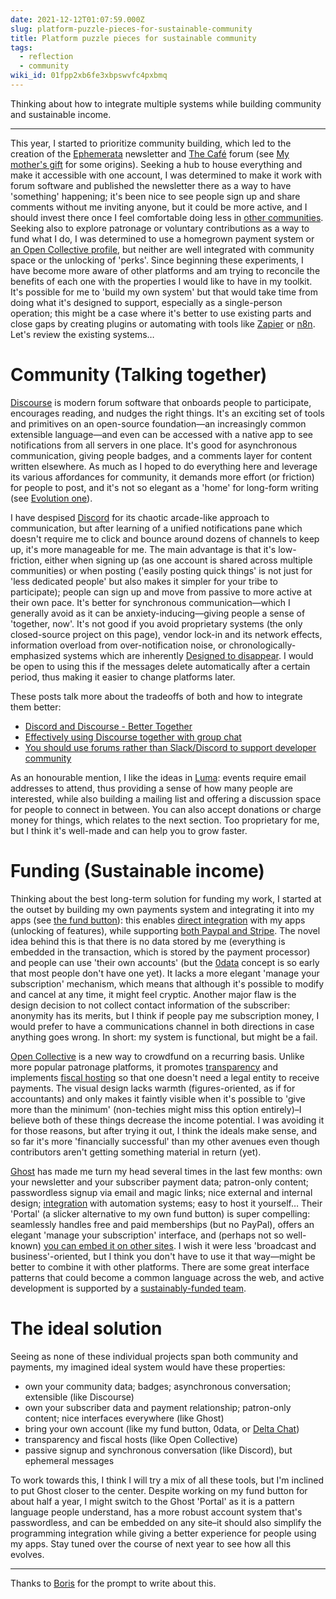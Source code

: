 ```yaml
---
date: 2021-12-12T01:07:59.000Z
slug: platform-puzzle-pieces-for-sustainable-community
title: Platform puzzle pieces for sustainable community
tags:
  - reflection
  - community
wiki_id: 01fpp2xb6fe3xbpswvfc4pxbmq
---
```

Thinking about how to integrate multiple systems while building community and sustainable income.

---

This year, I started to prioritize community building, which led to the creation of the [Ephemerata](https://rosano.hmm.garden/01f58x4bdpm6530ba58wxjm30w) newsletter and [The Café](https://rosano.hmm.garden/01f5gs4k2k4ps9eq1ns3gv9fkq) forum (see [My mother's gift](https://utopia.rosano.ca/my-mothers-gift) for some origins). Seeking a hub to house everything and make it accessible with one account, I was determined to make it work with forum software and published the newsletter there as a way to have 'something' happening; it's been nice to see people sign up and share comments without me inviting anyone, but it could be more active, and I should invest there once I feel comfortable doing less in [other communities](https://ephemerata.rosano.ca/01fh30m6w0njmbbt4jayzyr2yq). Seeking also to explore patronage or voluntary contributions as a way to fund what I do, I was determined to use a homegrown payment system or [an Open Collective profile](https://rosano.ca/fund), but neither are well integrated with community space or the unlocking of 'perks'. Since beginning these experiments, I have become more aware of other platforms and am trying to reconcile the benefits of each one with the properties I would like to have in my toolkit. It's possible for me to 'build my own system' but that would take time from doing what it's designed to support, especially as a single-person operation; this might be a case where it's better to use existing parts and close gaps by creating plugins or automating with tools like [Zapier](https://zapier.com) or [n8n](https://n8n.io). Let's review the existing systems…

# Community (Talking together)

[Discourse](https://www.discourse.org) is modern forum software that onboards people to participate, encourages reading, and nudges the right things. It's an exciting set of tools and primitives on an open-source foundation—an increasingly common extensible language—and even can be accessed with a native app to see notifications from all servers in one place. It's good for asynchronous communication, giving people badges, and a comments layer for content written elsewhere. As much as I hoped to do everything here and leverage its various affordances for community, it demands more effort (or friction) for people to post, and it's not so elegant as a 'home' for long-form writing (see [Evolution one](https://ephemerata.rosano.ca/01fp3ke8f9z7adc6gbe1pdyyse)).

I have despised [Discord](https://discord.com) for its chaotic arcade-like approach to communication, but after learning of a unified notifications pane which doesn't require me to click and bounce around dozens of channels to keep up, it's more manageable for me. The main advantage is that it's low-friction, either when signing up (as one account is shared across multiple communities) or when posting ('easily posting quick things' is not just for 'less dedicated people' but also makes it simpler for your tribe to participate); people can sign up and move from passive to more active at their own pace. It's better for synchronous communication—which I generally avoid as it can be anxiety-inducing—giving people a sense of 'together, now'. It's not good if you avoid proprietary systems (the only closed-source project on this page), vendor lock-in and its network effects, information overload from over-notification noise, or chronologically-emphasized systems which are inherently [Designed to disappear](https://rosano.hmm.garden/01etag49zpy2jz472n6zyba998). I would be open to using this if the messages delete automatically after a certain period, thus making it easier to change platforms later.

These posts talk more about the tradeoffs of both and how to integrate them better:

* [Discord and Discourse - Better Together](https://blog.discourse.org/2021/05/discord-and-discourse-better-together/)
* [Effectively using Discourse together with group chat](https://blog.discourse.org/2018/04/effectively-using-discourse-together-with-group-chat/)
* [You should use forums rather than Slack/Discord to support developer community](https://www.mooreds.com/wordpress/archives/3451)

As an honourable mention, I like the ideas in [Luma](https://lu.ma): events require email addresses to attend, thus providing a sense of how many people are interested, while also building a mailing list and offering a discussion space for people to connect in between. You can also accept donations or charge money for things, which relates to the next section. Too proprietary for me, but I think it's well-made and can help you to grow faster.

# Funding (Sustainable income)

Thinking about the best long-term solution for funding my work, I started at the outset by building my own payments system and integrating it into my apps (see [the fund button](https://cafe.rosano.ca/t/the-fund-button/69)): this enables [direct integration](https://youtu.be/40xTXq0Zdv8?start=18m25s) with my apps (unlocking of features), while supporting [both Paypal and Stripe](https://youtu.be/40xTXq0Zdv8?start=05m42s). The novel idea behind this is that there is no data stored by me (everything is embedded in the transaction, which is stored by the payment processor) and people can use 'their own accounts' (but the [0data](https://0data.app) concept is so early that most people don't have one yet). It lacks a more elegant 'manage your subscription' mechanism, which means that although it's possible to modify and cancel at any time, it might feel cryptic. Another major flaw is the design decision to not collect contact information of the subscriber: anonymity has its merits, but I think if people pay me subscription money, I would prefer to have a communications channel in both directions in case anything goes wrong. In short: my system is functional, but might be a fail.

[Open Collective](https://opencollective.com) is a new way to crowdfund on a recurring basis. Unlike more popular patronage platforms, it promotes [transparency](https://docs.opencollective.com/help/collectives/budget) and implements [fiscal hosting](https://opencollective.com/fiscal-hosting) so that one doesn't need a legal entity to receive payments. The visual design lacks warmth (figures-oriented, as if for accountants) and only makes it faintly visible when it's possible to 'give more than the minimum' (non-techies might miss this option entirely)–I believe both of these things decrease the income potential. I was avoiding it for those reasons, but after trying it out, I think the ideals make sense, and so far it's more 'financially successful' than my other avenues even though contributors aren't getting something material in return (yet).

[Ghost](https://ghost.org) has made me turn my head several times in the last few months: own your newsletter and your subscriber payment data; patron-only content; passwordless signup via email and magic links; nice external and internal design; [integration](https://ghost.org/integrations) with automation systems; easy to host it yourself… Their 'Portal' (a slicker alternative to my own fund button) is super compelling: seamlessly handles free and paid memberships (but no PayPal), offers an elegant 'manage your subscription' interface, and (perhaps not so well-known) [you can embed it on other sites](https://forum.ghost.org/t/is-there-an-embeddable-signup-form/26428/4). I wish it were less 'broadcast and business'-oriented, but I think you don't have to use it that way—might be better to combine it with other platforms. There are some great interface patterns that could become a common language across the web, and active development is supported by a [sustainably-funded team](https://twitter.com/Ghost/status/1456365440503009286).

# The ideal solution

Seeing as none of these individual projects span both community and payments, my imagined ideal system would have these properties:

* own your community data; badges; asynchronous conversation; extensible (like Discourse)
* own your subscriber data and payment relationship; patron-only content; nice interfaces everywhere (like Ghost)
* bring your own account (like my fund button, 0data, or [Delta Chat](https://twitter.com/rosano/status/1452981844903931915))
* transparency and fiscal hosts (like Open Collective)
* passive signup and synchronous conversation (like Discord), but ephemeral messages

To work towards this, I think I will try a mix of all these tools, but I'm inclined to put Ghost closer to the center. Despite working on my fund button for about half a year, I might switch to the Ghost 'Portal' as it is a pattern language people understand, has a more robust account system that's passwordless, and can be embedded on any site–it should also simplify the programming integration while giving a better experience for people using my apps. Stay tuned over the course of next year to see how all this evolves.

---

Thanks to [Boris](https://bmannconsulting.com) for the prompt to write about this.
